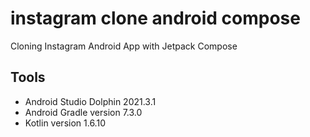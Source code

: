 # instagram clone android compose

Cloning Instagram Android App with Jetpack Compose

## Tools
- Android Studio Dolphin 2021.3.1
- Android Gradle version 7.3.0
- Kotlin version 1.6.10
